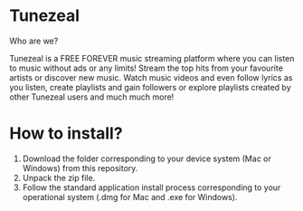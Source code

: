 # Tunezeal
Who are we?

Tunezeal is a FREE FOREVER music streaming platform where you can listen to music without ads or any limits! 
Stream the top hits from your favourite artists or discover new music. 
Watch music videos and even follow lyrics as you listen, create playlists and gain followers or explore playlists created by other Tunezeal users and much much more!

# How to install?

1. Download the folder corresponding to your device system (Mac or Windows) from this repository.
2. Unpack the zip file.
3. Follow the standard application install process corresponding to your operational system (.dmg for Mac and .exe for Windows).
